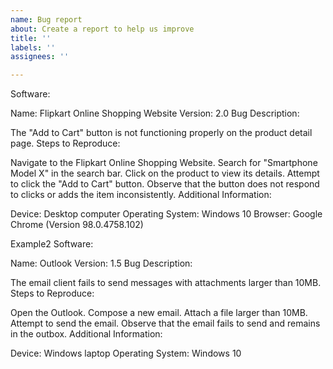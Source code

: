 ```yaml
---
name: Bug report
about: Create a report to help us improve
title: ''
labels: ''
assignees: ''

---
```


Software:

Name: Flipkart Online Shopping Website
Version: 2.0
Bug Description:

The "Add to Cart" button is not functioning properly on the product detail page.
Steps to Reproduce:

Navigate to the Flipkart Online Shopping Website.
Search for "Smartphone Model X" in the search bar.
Click on the product to view its details.
Attempt to click the "Add to Cart" button.
Observe that the button does not respond to clicks or adds the item inconsistently.
Additional Information:

Device: Desktop computer
Operating System: Windows 10
Browser: Google Chrome (Version 98.0.4758.102)

Example2
Software:

Name: Outlook
Version: 1.5
Bug Description:

The email client fails to send messages with attachments larger than 10MB.
Steps to Reproduce:

Open the Outlook.
Compose a new email.
Attach a file larger than 10MB.
Attempt to send the email.
Observe that the email fails to send and remains in the outbox.
Additional Information:

Device: Windows laptop
Operating System: Windows 10
